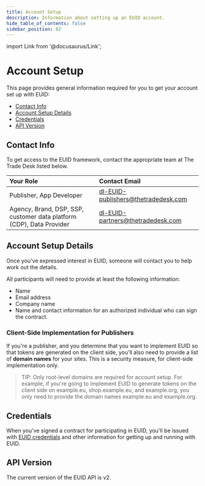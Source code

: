 ```yaml
---
title: Account Setup
description: Information about setting up an EUID account.
hide_table_of_contents: false
sidebar_position: 02
---
```


import Link from '@docusaurus/Link';

# Account Setup

This page provides general information required for you to get your account set up with EUID:
* [Contact Info](#contact-info)
* [Account Setup Details](#account-setup-details)
* [Credentials](#credentials)
* [API Version](#api-version)

## Contact Info

To get access to the EUID framework, contact the appropriate team at The Trade Desk listed below. 

| Your Role | Contact Email |
| :--- | :--- |
| Publisher, App Developer | [dl-EUID-publishers@thetradedesk.com](mailto:dl-EUID-publishers@thetradedesk.com) |
| Agency, Brand, DSP, SSP, customer data platform (CDP), Data Provider | [dl-EUID-partners@thetradedesk.com](mailto:dl-EUID-partners@thetradedesk.com) |

## Account Setup Details

Once you've expressed interest in EUID, someone will contact you to help work out the details.

All participants will need to provide at least the following information:
* Name
* Email address
* Company name
* Name and contact information for an authorized individual who can sign the contract.

### Client-Side Implementation for Publishers

If you're a publisher, and you determine that you want to implement EUID so that tokens are generated on the client side, you'll also need to provide a list of **domain names** for your sites. This is a security measure, for client-side implementation only.

>TIP: Only root-level domains are required for account setup. For example, if you're going to implement EUID to generate tokens on the client side on example.eu, shop.example.eu, and example.org, you only need to provide the domain names example.eu and example.org.

## Credentials

When you've signed a contract for participating in EUID, you'll be issued with [EUID credentials](gs-credentials.md) and other information for getting up and running with EUID.

## API Version

The current version of the EUID API is v2.
